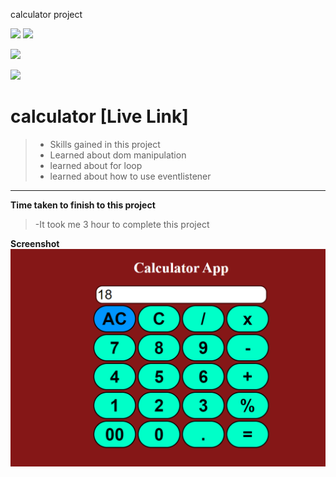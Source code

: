 calculator project

![](https://img.shields.io/badge/Full%20stack--Js%20%20bootcamp-Ineuron%20-yellowgreen)
![](https://img.shields.io/badge/Hitesh%20choudhary-LCO-orange)

![](https://img.shields.io/badge/HTML--CSS-JAVASCRIPT-yellowgreen)


![](https://img.shields.io/badge/Rishu%20srivastava-BCA-orange)

# **calculator** [Live Link]
 >- Skills gained in this project
 >- Learned about dom manipulation
 >- learned about for  loop
 >- learned about how to use eventlistener
 
 ***
 **Time taken to finish to this project**
 
 >-It took me 3 hour to complete this project 

 **Screenshot**
 ![](./screenshot/calculatorpng.png)